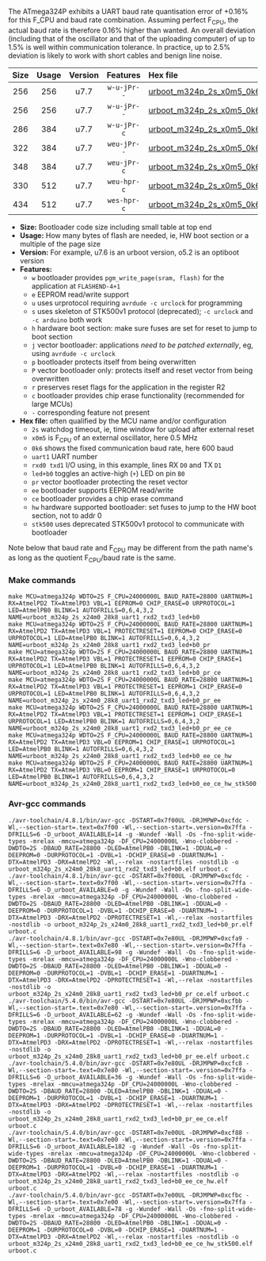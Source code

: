 The ATmega324P exhibits a UART baud rate quantisation error of +0.16% for this F_CPU and baud rate combination. Assuming perfect F<sub>CPU</sub>, the actual baud rate is therefore 0.16% higher than wanted. An overall deviation (including that of the oscillator and that of the uploading computer) of up to 1.5% is well within communication tolerance. In practice, up to 2.5% deviation is likely to work with short cables and benign line noise.

|Size|Usage|Version|Features|Hex file|
|:-:|:-:|:-:|:-:|:--|
|256|256|u7.7|`w-u-jPr--`|[urboot_m324p_2s_x0m5_0k6_uart1_rxd2_txd3_led+b0.hex](https://raw.githubusercontent.com/stefanrueger/urboot.hex/main/u7.7/mcus/atmega324p/watchdog_2_s/external_oscillator_x/%2B0m500000_hz/%2B%2B%2B0k6_baud/uart1_rxd2_txd3/led%2Bb0/urboot_m324p_2s_x0m5_0k6_uart1_rxd2_txd3_led%2Bb0.hex)|
|256|256|u7.7|`w-u-jPr--`|[urboot_m324p_2s_x0m5_0k6_uart1_rxd2_txd3_led+b0_pr.hex](https://raw.githubusercontent.com/stefanrueger/urboot.hex/main/u7.7/mcus/atmega324p/watchdog_2_s/external_oscillator_x/%2B0m500000_hz/%2B%2B%2B0k6_baud/uart1_rxd2_txd3/led%2Bb0/urboot_m324p_2s_x0m5_0k6_uart1_rxd2_txd3_led%2Bb0_pr.hex)|
|286|384|u7.7|`w-u-jPr-c`|[urboot_m324p_2s_x0m5_0k6_uart1_rxd2_txd3_led+b0_pr_ce.hex](https://raw.githubusercontent.com/stefanrueger/urboot.hex/main/u7.7/mcus/atmega324p/watchdog_2_s/external_oscillator_x/%2B0m500000_hz/%2B%2B%2B0k6_baud/uart1_rxd2_txd3/led%2Bb0/urboot_m324p_2s_x0m5_0k6_uart1_rxd2_txd3_led%2Bb0_pr_ce.hex)|
|322|384|u7.7|`weu-jPr--`|[urboot_m324p_2s_x0m5_0k6_uart1_rxd2_txd3_led+b0_pr_ee.hex](https://raw.githubusercontent.com/stefanrueger/urboot.hex/main/u7.7/mcus/atmega324p/watchdog_2_s/external_oscillator_x/%2B0m500000_hz/%2B%2B%2B0k6_baud/uart1_rxd2_txd3/led%2Bb0/urboot_m324p_2s_x0m5_0k6_uart1_rxd2_txd3_led%2Bb0_pr_ee.hex)|
|348|384|u7.7|`weu-jPr-c`|[urboot_m324p_2s_x0m5_0k6_uart1_rxd2_txd3_led+b0_pr_ee_ce.hex](https://raw.githubusercontent.com/stefanrueger/urboot.hex/main/u7.7/mcus/atmega324p/watchdog_2_s/external_oscillator_x/%2B0m500000_hz/%2B%2B%2B0k6_baud/uart1_rxd2_txd3/led%2Bb0/urboot_m324p_2s_x0m5_0k6_uart1_rxd2_txd3_led%2Bb0_pr_ee_ce.hex)|
|330|512|u7.7|`weu-hpr-c`|[urboot_m324p_2s_x0m5_0k6_uart1_rxd2_txd3_led+b0_ee_ce_hw.hex](https://raw.githubusercontent.com/stefanrueger/urboot.hex/main/u7.7/mcus/atmega324p/watchdog_2_s/external_oscillator_x/%2B0m500000_hz/%2B%2B%2B0k6_baud/uart1_rxd2_txd3/led%2Bb0/urboot_m324p_2s_x0m5_0k6_uart1_rxd2_txd3_led%2Bb0_ee_ce_hw.hex)|
|434|512|u7.7|`wes-hpr-c`|[urboot_m324p_2s_x0m5_0k6_uart1_rxd2_txd3_led+b0_ee_ce_hw_stk500.hex](https://raw.githubusercontent.com/stefanrueger/urboot.hex/main/u7.7/mcus/atmega324p/watchdog_2_s/external_oscillator_x/%2B0m500000_hz/%2B%2B%2B0k6_baud/uart1_rxd2_txd3/led%2Bb0/urboot_m324p_2s_x0m5_0k6_uart1_rxd2_txd3_led%2Bb0_ee_ce_hw_stk500.hex)|

- **Size:** Bootloader code size including small table at top end
- **Usage:** How many bytes of flash are needed, ie, HW boot section or a multiple of the page size
- **Version:** For example, u7.6 is an urboot version, o5.2 is an optiboot version
- **Features:**
  + `w` bootloader provides `pgm_write_page(sram, flash)` for the application at `FLASHEND-4+1`
  + `e` EEPROM read/write support
  + `u` uses urprotocol requiring `avrdude -c urclock` for programming
  + `s` uses skeleton of STK500v1 protocol (deprecated); `-c urclock` and `-c arduino` both work
  + `h` hardware boot section: make sure fuses are set for reset to jump to boot section
  + `j` vector bootloader: applications *need to be patched externally*, eg, using `avrdude -c urclock`
  + `p` bootloader protects itself from being overwritten
  + `P` vector bootloader only: protects itself and reset vector from being overwritten
  + `r` preserves reset flags for the application in the register R2
  + `c` bootloader provides chip erase functionality (recommended for large MCUs)
  + `-` corresponding feature not present
- **Hex file:** often qualified by the MCU name and/or configuration
  + `2s` watchdog timeout, ie, time window for upload after external reset
  + `x0m5` is F<sub>CPU</sub> of an external oscillator, here 0.5 MHz
  + `0k6` shows the fixed communication baud rate, here 600 baud
  + `uart1` UART number
  + `rxd0 txd1` I/O using, in this example, lines RX `D0` and TX `D1`
  + `led+b0` toggles an active-high (`+`) LED on pin `B0`
  + `pr` vector bootloader protecting the reset vector
  + `ee` bootloader supports EEPROM read/write
  + `ce` bootloader provides a chip erase command
  + `hw` hardware supported bootloader: set fuses to jump to the HW boot section, not to addr 0
  + `stk500` uses deprecated STK500v1 protocol to communicate with bootloader


Note below that baud rate and F<sub>CPU</sub> may be different from the path name's as long as the quotient F<sub>CPU</sub>/baud rate is the same.

### Make commands
```
make MCU=atmega324p WDTO=2S F_CPU=24000000L BAUD_RATE=28800 UARTNUM=1 RX=AtmelPD2 TX=AtmelPD3 VBL=1 EEPROM=0 CHIP_ERASE=0 URPROTOCOL=1 LED=AtmelPB0 BLINK=1 AUTOFRILLS=0,6,4,3,2 NAME=urboot_m324p_2s_x24m0_28k8_uart1_rxd2_txd3_led+b0
make MCU=atmega324p WDTO=2S F_CPU=24000000L BAUD_RATE=28800 UARTNUM=1 RX=AtmelPD2 TX=AtmelPD3 VBL=1 PROTECTRESET=1 EEPROM=0 CHIP_ERASE=0 URPROTOCOL=1 LED=AtmelPB0 BLINK=1 AUTOFRILLS=0,6,4,3,2 NAME=urboot_m324p_2s_x24m0_28k8_uart1_rxd2_txd3_led+b0_pr
make MCU=atmega324p WDTO=2S F_CPU=24000000L BAUD_RATE=28800 UARTNUM=1 RX=AtmelPD2 TX=AtmelPD3 VBL=1 PROTECTRESET=1 EEPROM=0 CHIP_ERASE=1 URPROTOCOL=1 LED=AtmelPB0 BLINK=1 AUTOFRILLS=0,6,4,3,2 NAME=urboot_m324p_2s_x24m0_28k8_uart1_rxd2_txd3_led+b0_pr_ce
make MCU=atmega324p WDTO=2S F_CPU=24000000L BAUD_RATE=28800 UARTNUM=1 RX=AtmelPD2 TX=AtmelPD3 VBL=1 PROTECTRESET=1 EEPROM=1 CHIP_ERASE=0 URPROTOCOL=1 LED=AtmelPB0 BLINK=1 AUTOFRILLS=0,6,4,3,2 NAME=urboot_m324p_2s_x24m0_28k8_uart1_rxd2_txd3_led+b0_pr_ee
make MCU=atmega324p WDTO=2S F_CPU=24000000L BAUD_RATE=28800 UARTNUM=1 RX=AtmelPD2 TX=AtmelPD3 VBL=1 PROTECTRESET=1 EEPROM=1 CHIP_ERASE=1 URPROTOCOL=1 LED=AtmelPB0 BLINK=1 AUTOFRILLS=0,6,4,3,2 NAME=urboot_m324p_2s_x24m0_28k8_uart1_rxd2_txd3_led+b0_pr_ee_ce
make MCU=atmega324p WDTO=2S F_CPU=24000000L BAUD_RATE=28800 UARTNUM=1 RX=AtmelPD2 TX=AtmelPD3 VBL=0 EEPROM=1 CHIP_ERASE=1 URPROTOCOL=1 LED=AtmelPB0 BLINK=1 AUTOFRILLS=0,6,4,3,2 NAME=urboot_m324p_2s_x24m0_28k8_uart1_rxd2_txd3_led+b0_ee_ce_hw
make MCU=atmega324p WDTO=2S F_CPU=24000000L BAUD_RATE=28800 UARTNUM=1 RX=AtmelPD2 TX=AtmelPD3 VBL=0 EEPROM=1 CHIP_ERASE=1 URPROTOCOL=0 LED=AtmelPB0 BLINK=1 AUTOFRILLS=0,6,4,3,2 NAME=urboot_m324p_2s_x24m0_28k8_uart1_rxd2_txd3_led+b0_ee_ce_hw_stk500
```

### Avr-gcc commands
```
./avr-toolchain/4.8.1/bin/avr-gcc -DSTART=0x7f00UL -DRJMPWP=0xcfdc -Wl,--section-start=.text=0x7f00 -Wl,--section-start=.version=0x7ffa -DFRILLS=6 -D_urboot_AVAILABLE=14 -g -Wundef -Wall -Os -fno-split-wide-types -mrelax -mmcu=atmega324p -DF_CPU=24000000L -Wno-clobbered -DWDTO=2S -DBAUD_RATE=28800 -DLED=AtmelPB0 -DBLINK=1 -DDUAL=0 -DEEPROM=0 -DURPROTOCOL=1 -DVBL=1 -DCHIP_ERASE=0 -DUARTNUM=1 -DTX=AtmelPD3 -DRX=AtmelPD2 -Wl,--relax -nostartfiles -nostdlib -o urboot_m324p_2s_x24m0_28k8_uart1_rxd2_txd3_led+b0.elf urboot.c
./avr-toolchain/4.8.1/bin/avr-gcc -DSTART=0x7f00UL -DRJMPWP=0xcfdc -Wl,--section-start=.text=0x7f00 -Wl,--section-start=.version=0x7ffa -DFRILLS=6 -D_urboot_AVAILABLE=0 -g -Wundef -Wall -Os -fno-split-wide-types -mrelax -mmcu=atmega324p -DF_CPU=24000000L -Wno-clobbered -DWDTO=2S -DBAUD_RATE=28800 -DLED=AtmelPB0 -DBLINK=1 -DDUAL=0 -DEEPROM=0 -DURPROTOCOL=1 -DVBL=1 -DCHIP_ERASE=0 -DUARTNUM=1 -DTX=AtmelPD3 -DRX=AtmelPD2 -DPROTECTRESET=1 -Wl,--relax -nostartfiles -nostdlib -o urboot_m324p_2s_x24m0_28k8_uart1_rxd2_txd3_led+b0_pr.elf urboot.c
./avr-toolchain/4.8.1/bin/avr-gcc -DSTART=0x7e80UL -DRJMPWP=0xcfa9 -Wl,--section-start=.text=0x7e80 -Wl,--section-start=.version=0x7ffa -DFRILLS=6 -D_urboot_AVAILABLE=98 -g -Wundef -Wall -Os -fno-split-wide-types -mrelax -mmcu=atmega324p -DF_CPU=24000000L -Wno-clobbered -DWDTO=2S -DBAUD_RATE=28800 -DLED=AtmelPB0 -DBLINK=1 -DDUAL=0 -DEEPROM=0 -DURPROTOCOL=1 -DVBL=1 -DCHIP_ERASE=1 -DUARTNUM=1 -DTX=AtmelPD3 -DRX=AtmelPD2 -DPROTECTRESET=1 -Wl,--relax -nostartfiles -nostdlib -o urboot_m324p_2s_x24m0_28k8_uart1_rxd2_txd3_led+b0_pr_ce.elf urboot.c
./avr-toolchain/5.4.0/bin/avr-gcc -DSTART=0x7e80UL -DRJMPWP=0xcfbb -Wl,--section-start=.text=0x7e80 -Wl,--section-start=.version=0x7ffa -DFRILLS=6 -D_urboot_AVAILABLE=62 -g -Wundef -Wall -Os -fno-split-wide-types -mrelax -mmcu=atmega324p -DF_CPU=24000000L -Wno-clobbered -DWDTO=2S -DBAUD_RATE=28800 -DLED=AtmelPB0 -DBLINK=1 -DDUAL=0 -DEEPROM=1 -DURPROTOCOL=1 -DVBL=1 -DCHIP_ERASE=0 -DUARTNUM=1 -DTX=AtmelPD3 -DRX=AtmelPD2 -DPROTECTRESET=1 -Wl,--relax -nostartfiles -nostdlib -o urboot_m324p_2s_x24m0_28k8_uart1_rxd2_txd3_led+b0_pr_ee.elf urboot.c
./avr-toolchain/5.4.0/bin/avr-gcc -DSTART=0x7e80UL -DRJMPWP=0xcfc8 -Wl,--section-start=.text=0x7e80 -Wl,--section-start=.version=0x7ffa -DFRILLS=6 -D_urboot_AVAILABLE=36 -g -Wundef -Wall -Os -fno-split-wide-types -mrelax -mmcu=atmega324p -DF_CPU=24000000L -Wno-clobbered -DWDTO=2S -DBAUD_RATE=28800 -DLED=AtmelPB0 -DBLINK=1 -DDUAL=0 -DEEPROM=1 -DURPROTOCOL=1 -DVBL=1 -DCHIP_ERASE=1 -DUARTNUM=1 -DTX=AtmelPD3 -DRX=AtmelPD2 -DPROTECTRESET=1 -Wl,--relax -nostartfiles -nostdlib -o urboot_m324p_2s_x24m0_28k8_uart1_rxd2_txd3_led+b0_pr_ee_ce.elf urboot.c
./avr-toolchain/5.4.0/bin/avr-gcc -DSTART=0x7e00UL -DRJMPWP=0xcf88 -Wl,--section-start=.text=0x7e00 -Wl,--section-start=.version=0x7ffa -DFRILLS=6 -D_urboot_AVAILABLE=182 -g -Wundef -Wall -Os -fno-split-wide-types -mrelax -mmcu=atmega324p -DF_CPU=24000000L -Wno-clobbered -DWDTO=2S -DBAUD_RATE=28800 -DLED=AtmelPB0 -DBLINK=1 -DDUAL=0 -DEEPROM=1 -DURPROTOCOL=1 -DVBL=0 -DCHIP_ERASE=1 -DUARTNUM=1 -DTX=AtmelPD3 -DRX=AtmelPD2 -Wl,--relax -nostartfiles -nostdlib -o urboot_m324p_2s_x24m0_28k8_uart1_rxd2_txd3_led+b0_ee_ce_hw.elf urboot.c
./avr-toolchain/5.4.0/bin/avr-gcc -DSTART=0x7e00UL -DRJMPWP=0xcfbc -Wl,--section-start=.text=0x7e00 -Wl,--section-start=.version=0x7ffa -DFRILLS=6 -D_urboot_AVAILABLE=78 -g -Wundef -Wall -Os -fno-split-wide-types -mrelax -mmcu=atmega324p -DF_CPU=24000000L -Wno-clobbered -DWDTO=2S -DBAUD_RATE=28800 -DLED=AtmelPB0 -DBLINK=1 -DDUAL=0 -DEEPROM=1 -DURPROTOCOL=0 -DVBL=0 -DCHIP_ERASE=1 -DUARTNUM=1 -DTX=AtmelPD3 -DRX=AtmelPD2 -Wl,--relax -nostartfiles -nostdlib -o urboot_m324p_2s_x24m0_28k8_uart1_rxd2_txd3_led+b0_ee_ce_hw_stk500.elf urboot.c
```

